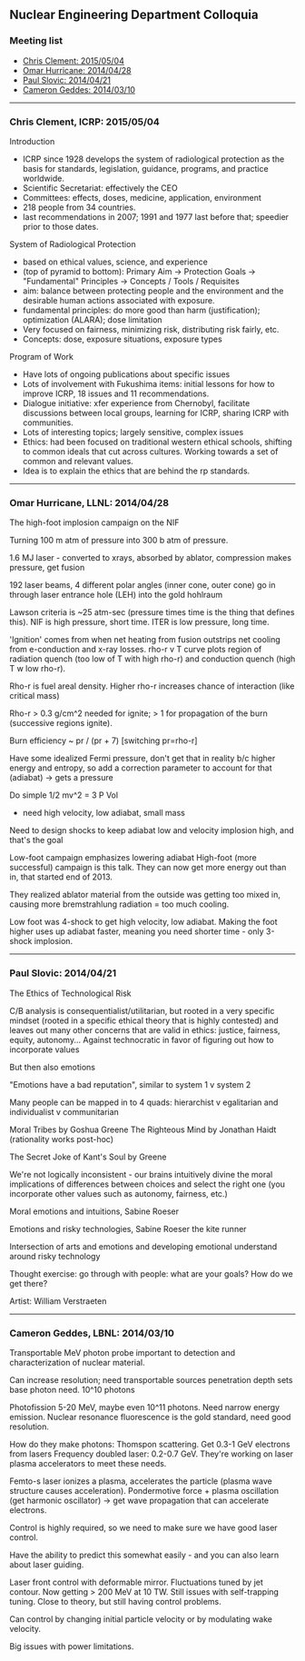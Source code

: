## Nuclear Engineering Department Colloquia

### Meeting list
* [Chris Clement: 2015/05/04](#talk-20150504)
* [Omar Hurricane: 2014/04/28](#talk-20140428)
* [Paul Slovic: 2014/04/21](#talk-20140421)
* [Cameron Geddes: 2014/03/10](#talk-20140310)

***

### <a name="talk-20150504">Chris Clement, ICRP: 2015/05/04

Introduction

- ICRP since 1928 develops the system of radiological protection as the basis for standards, legislation, guidance, programs, and practice worldwide.
- Scientific Secretariat: effectively the CEO
- Committees: effects, doses, medicine, application, environment
- 218 people from 34 countries.
- last recommendations in 2007; 1991 and 1977 last before that; speedier prior to those dates.

System of Radiological Protection

- based on ethical values, science, and experience
- (top of pyramid to bottom): Primary Aim -> Protection Goals -> "Fundamental" Principles -> Concepts / Tools / Requisites
- aim: balance between protecting people and the environment and the desirable human actions associated with exposure.
- fundamental principles: do more good than harm (justification); optimization (ALARA); dose limitation 
- Very focused on fairness, minimizing risk, distributing risk fairly, etc.
- Concepts: dose, exposure situations, exposure types

Program of Work

- Have lots of ongoing publications about specific issues
- Lots of involvement with Fukushima items: initial lessons for how to improve ICRP, 18 issues and 11 recommendations.   
- Dialogue initiative: xfer experience from Chernobyl, facilitate discussions between local groups, learning for ICRP, sharing ICRP with communities.
- Lots of interesting topics; largely sensitive, complex issues
- Ethics: had been focused on traditional western ethical schools, shifting to common ideals that cut across cultures. Working towards a set of common and relevant values. 
- Idea is to explain the ethics that are behind the rp standards.


-----------------

### <a name="talk-20140428">Omar Hurricane, LLNL: 2014/04/28

The high-foot implosion campaign on the NIF


Turning 100 m atm of pressure into 300 b atm of pressure.

1.6 MJ laser - converted to xrays, absorbed by ablator, compression makes pressure, get fusion

192 laser beams, 4 different polar angles (inner cone, outer cone) go in through laser entrance hole (LEH) into the gold hohlraum

Lawson criteria is ~25 atm-sec (pressure times time is the thing that defines this). NIF is high pressure, short time. ITER is low pressure, long time.

'Ignition' comes from when net heating from fusion outstrips net cooling from e-conduction and x-ray losses. rho-r v T curve plots region of radiation quench (too low of T with high rho-r) and conduction quench (high T w low rho-r).

Rho-r is fuel areal density. Higher rho-r increases chance of interaction (like critical mass)

Rho-r > 0.3 g/cm^2 needed for ignite; > 1 for propagation of the burn (successive regions ignite).

Burn efficiency ~ pr / (pr + 7)  [switching pr=rho-r]

Have some idealized Fermi pressure, don't get that in reality b/c higher energy and entropy, so add a correction parameter to account for that (adiabat) -> gets a pressure

Do simple 1/2 mv^2 = 3 P Vol
- need high velocity, low adiabat, small mass

Need to design shocks to keep adiabat low and velocity implosion high, and that's the goal

Low-foot campaign emphasizes lowering adiabat
High-foot (more successful) campaign is this talk.
They can now get more energy out than in, that started end of 2013.

They realized ablator material from the outside was getting too mixed in, causing more bremstrahlung radiation = too much cooling.

Low foot was 4-shock to get high velocity, low adiabat.
Making the foot higher uses up adiabat faster, meaning you need shorter time - only 3-shock implosion.


-----------------

### <a name="talk-20140421">Paul Slovic: 2014/04/21

The Ethics of Technological Risk

C/B analysis is consequentialist/utilitarian, but rooted in a very specific mindset (rooted in a specific ethical theory that is highly contested) and leaves out many other concerns that are valid in ethics: justice, fairness, equity, autonomy...
Against technocratic in favor of figuring out how to incorporate values

But then also emotions

"Emotions have a bad reputation", similar to system 1 v system 2

Many people can be mapped in to 4 quads: hierarchist v egalitarian and individualist v communitarian

Moral Tribes by Goshua Greene
The Righteous Mind by Jonathan Haidt
(rationality works post-hoc)

The Secret Joke of Kant's Soul by Greene

We're not logically inconsistent - our brains intuitively divine the moral implications of differences between choices and select the right one (you incorporate other values such as autonomy, fairness, etc.)

Moral emotions and intuitions, Sabine Roeser

Emotions and risky technologies, Sabine Roeser
the kite runner

Intersection of arts and emotions and developing emotional understand around risky technology


Thought exercise: go through with people: what are your goals? How do we get there?

Artist: William Verstraeten


-----------------

### <a name="talk-20140310">Cameron Geddes, LBNL: 2014/03/10

Transportable MeV photon probe important to detection and characterization of nuclear material.

Can increase resolution; need transportable sources
penetration depth sets base photon need. 10^10 photons

Photofission 5-20 MeV, maybe even 10^11 photons.
Need narrow energy emission.
Nuclear resonance fluorescence is the gold standard, need good resolution.

How do they make photons: Thomspon scattering. Get 0.3-1 GeV electrons from lasers Frequency doubled laser: 0.2-0.7 GeV. They're working on laser plasma accelerators to meet these needs.

Femto-s laser ionizes a plasma, accelerates the particle (plasma wave structure causes acceleration). Pondermotive force + plasma oscillation (get harmonic oscillator) -> get wave propagation that can accelerate electrons.

Control is highly required, so we need to make sure we have good laser control.

Have the ability to predict this somewhat easily - and you can also learn about laser guiding.

Laser front control with deformable mirror. Fluctuations tuned by jet contour. Now getting > 200 MeV at 10 TW. Still issues with self-trapping tuning. Close to theory, but still having control problems.

Can control by changing initial particle velocity or by modulating wake velocity.

Big issues with power limitations.


